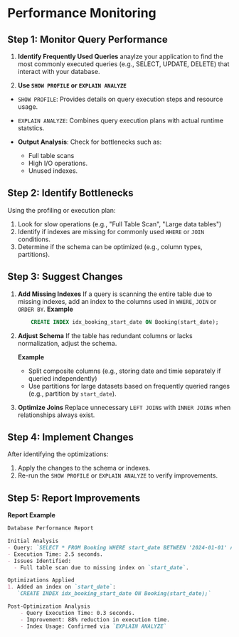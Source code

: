 # Performance Monitoring

## **Step 1: Monitor Query Performance**
1. **Identify Frequently Used Queries** anaylze your application to find the most commonly executed queries (e.g., SELECT, UPDATE, DELETE) that interact with your database.

2. **Use `SHOW PROFILE` or `EXPLAIN ANALYZE`**
-  `SHOW PROFILE`: Provides details on query execution steps and resource usage.
- `EXPLAIN ANALYZE`: Combines query execution plans with actual runtime statstics.

- **Output Analysis**: Check for bottlenecks such as:
    - Full table scans
    - High I/O operations.
    - Unused indexes.

## **Step 2: Identify Bottlenecks**
Using the profiling or execution plan:
1. Look for slow operations (e.g., "Full Table Scan", "Large data tables")
2. Identify if indexes are missing for commonly used `WHERE` or `JOIN` conditions.
3. Determine if the schema can be optimized (e.g., column types, partitions).

## **Step 3: Suggest Changes**
1. **Add Missing Indexes** If a query is scanning the entire table due to missing indexes, add an index to the columns used in `WHERE`, `JOIN` or `ORDER BY`.
    **Example**
    ```sql
        CREATE INDEX idx_booking_start_date ON Booking(start_date);
    ```

2. **Adjust Schema** If the table has redundant columns or lacks normalization, adjust the schema.

    **Example**
    - Split composite columns (e.g., storing date and timie separately if queried independently)
    - Use partitions for large datasets based on frequently queried ranges (e.g., partition by `start_date`).

3. **Optimize Joins** Replace unnecessary `LEFT JOIN`s with `INNER JOIN`s when relationships always exist.

## **Step 4: Implement Changes**
After identifying the optimizations:
1. Apply the changes to the schema or indexes.
2. Re-run the `SHOW PROFILE` or `EXPLAIN ANALYZE` to verify improvements.

## **Step 5: Report Improvements**
**Report Example**

```markdown
Database Performance Report

Initial Analysis
- Query: `SELECT * FROM Booking WHERE start_date BETWEEN '2024-01-01' AND '2024-12-31';`
- Execution Time: 2.5 seconds.
- Issues Identified:
  - Full table scan due to missing index on `start_date`.

Optimizations Applied
1. Added an index on `start_date`:
   `CREATE INDEX idx_booking_start_date ON Booking(start_date);`

Post-Optimization Analysis
    - Query Execution Time: 0.3 seconds.
    - Improvement: 88% reduction in execution time.
    - Index Usage: Confirmed via `EXPLAIN ANALYZE`
```
